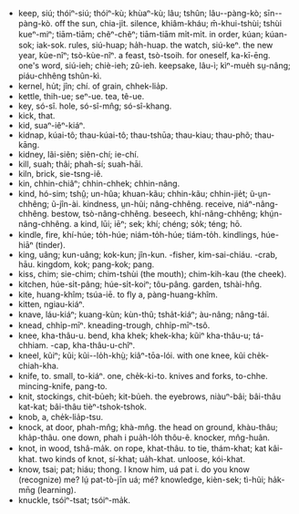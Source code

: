 * keep, siú; thóiⁿ-siú; thóiⁿ-kù; khùaⁿ-kù; lâu; tshûn; lâu--pàng-kò; sīn--pàng-kò. off the sun, chia-ji̍t. silence, khiâm-kháu; m̄-khui-tshùi; tshùi kueⁿ-miⁿ; tiām-tiām; chẽⁿ-chẽⁿ; tiām-tiām mi̍t-mi̍t. in order, kúan; kúan-sok; iak-sok. rules, siú-huap; ha̍h-huap. the watch, siú-keⁿ. the new year, kùe-nîⁿ; tsò-kùe-nîⁿ. a feast, tsò-tsoih. for oneself, ka-kī-ēng. one's word, siú-ieh; chiè-ieh; zû-ieh. keepsake, lâu-ì; kìⁿ-mue̍h sṳ-nâng; piáu-chhêng tshûn-kì.
* kernel, hu̍t; jîn; chí. of grain, chhek-lia̍p.
* kettle, thih-ue; seⁿ-ue. tea, tê-ue.
* key, só-sî. hole, só-sî-mn̂g; só-sî-khang.
* kick, that.
* kid, suaⁿ-iêⁿ-kiáⁿ.
* kidnap, kúai-tô; thau-kúai-tô; thau-tshūa; thau-kiau; thau-phõ; thau-kāng.
* kidney, lãi-siẽn; siẽn-chí; ie-chí.
* kill, suah; thâi; phah-sí; suah-hāi.
* kiln, brick, sie-tsng-iê.
* kin, chhin-chiâⁿ; chhin-chhek; chhin-nâng.
* kind, hó-sim; tshṳ̂; un-hûa; khuan-kãu; chhin-kãu; chhin-jie̍t; ũ-ṳn-chhêng; ũ-jîn-ài. kindness, ṳn-hũi; nâng-chhêng. receive, niáⁿ-nâng-chhêng. bestow, tsò-nâng-chhêng. beseech, khí-nâng-chhêng; khṳ́n-nâng-chhêng. a kind, lūi; iēⁿ; sek; khí; chéng; so̍k; téng; hō.
* kindle, fire, khí-húe; to̍h-húe; niám-to̍h-húe; tiám-to̍h. kindlings, húe-hiāⁿ (tinder).
* king, uâng; kun-uâng; kok-kun; jîn-kun. -fisher, kim-sai-chiáu. -crab, hāu. kingdom, kok; pang-kok; pang.
* kiss, chim; sie-chim; chim-tshùi (the mouth); chim-kih-kau (the cheek).
* kitchen, húe-si̍t-pâng; húe-si̍t-koiⁿ; tôu-pâng. garden, tshài-hn̂g.
* kite, huang-khîm; tsúa-iē. to fly a, pàng-huang-khîm.
* kitten, ngiau-kiáⁿ.
* knave, láu-kiáⁿ; kuang-kùn; kùn-thû; tsha̍t-kiáⁿ; àu-nâng; nâng-tái.
* knead, chhi̍p-mīⁿ. kneading-trough, chhi̍p-mīⁿ-tsô.
* knee, kha-thâu-u. bend, kha khek; khek-kha; kũiⁿ kha-thâu-u; tá-chhiam. -cap, kha-thâu-u-chîⁿ.
* kneel, kũiⁿ; kũi; kũi--lo̍h-khṳ̀; kiâⁿ-tōa-lói. with one knee, kũi che̍k-chiah-kha.
* knife, to. small, to-kiáⁿ. one, che̍k-ki-to. knives and forks, to-chhe. mincing-knife, pang-to.
* knit, stockings, chit-bu̍eh; kit-bu̍eh. the eyebrows, niàuⁿ-bâi; bâi-thâu kat-kat; bâi-thâu tièⁿ-tshok-tshok.
* knob, a, che̍k-lia̍p-tsu.
* knock, at door, phah-mn̂g; khà-mn̂g. the head on ground, khàu-thâu; kha̍p-thâu. one down, phah i pua̍h-lo̍h thôu-ẽ. knocker, mn̂g-huân.
* knot, in wood, tshâ-ma̍k. on rope, khat-thâu. to tie, thám-khat; kat kâi-khat. two kinds of knot, sí-khat; ua̍h-khat. unloose, kói-khat.
* know, tsai; pat; hiáu; thong. I know him, uá pat i. do you know (recognize) me? lṳ́ pat-tò-jīn uá; mé? knowledge, kièn-sek; tì-hũi; ha̍k-mn̄g (learning).
* knuckle, tsóiⁿ-tsat; tsóiⁿ-ma̍k.
